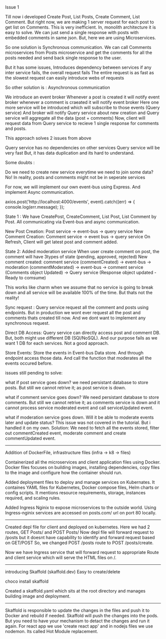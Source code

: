Issue 1

Till now  i developed Create Post, List Posts, Create Comment, List Comment.
But right now, we are making 1 server request for each post to get list on Comments.
This is very inefficient.
In, monolith architecture it is easy to solve.
We can just send a single response with posts with embedded comments in same json.
But, here we are using Microservices.

So one solution is Synchronous communication.
We can call Comments microservices from Posts microservice and get the comments for all the posts needed and send back single response to the user.

But it has some issues,
Introduces dependency between services
if any inter service fails, the overall request fails
The entire request is as fast as the slowest request
can easily introduce webs of requests


So other solution is :
Asynchronous communication 

We introduce an event broker
Whenever a post is created it will notify event broker
whenever a comment is craeated it will notify event broker
Here one more service will be introduced which will subscribe to those events (Query service)
And broker will notify Query service about new creation and
Query service will aggregate all the data (post + comments)
Now, client will request data from Query service to recieve 1 single response for comments and posts.

This approach solves 2 issues from above

Query service has no dependencies on other services
Query service will be very fast
But, it has data duplication and its hard to understand.



Some doubts :

Do we need to create new service everytime we need to join some data?
No! In reality, posts and comments might not be in seperate services



For now, we will implement our own event-bus using Express. And implement Async communication.

  axios.post('http://localhost:4000/events', event).catch((err) => {
    console.log(err.message);
  });

State 1 : We have CreatePost, CreateComment, List Post, List Comment by Post. All communicating via Event-bus and async communication.

New Post Creation: Post service -> event-bus -> query service
New Comment Creation: Comment service -> event bus -> query service
On Refresh, Client will get latest post and comment added.


State 2: Added moderation service
When user create comment on post, the comment will have 3types of state (pending, approved, rejected)
New comment created: comment service (commentCreated) -> event-bus  -> moderation (commentModerated) -> event-bus -> comment service (Comments object Updated) -> Query service (Response object updated - Ready to comsume)



This works like charm when we assume that no service is going to break down and all service will be available 100% of the time. But thats not the reality!


Sync request :  Query service request all the comment and posts using endpoints. But in production we wont ever request all the post and comments thats created till now. And we dont want to implement any synchronous request.

Direct DB Access: Query service can directly access post and comment DB. But, both might use different DB (SQl/NoSQL). And our purpose fails as we want 1 DB for each services. Not a good approach.

Store Events: Store the events in Event-bus Data store. And through endpoint access those data. And call the function that moderates all the events occured before.


issues still pending to solve:

what if post service goes down?
we need persistant database to store posts. But still we cannot retrive it; as post service is down.

what if comment service goes down?
We need persistant database to store comments. But still we cannot retrive it; as comments service is down and it cannot process service moderated event and call serviceUpdated event.

what if moderation service goes down. Will it be able to moderate events later and update status?
This issue was not covered in the tutorial. But i handled it on my own.
Solution:  We need to fetch all the events stored, filter out commentCreated event, moderate comment and create commentUpdated event.


----------------------------------------------------------------------------------------------------------------------


Addition of DockerFile, infrastructure files (infra -> k8 -> files)

Containerized all the microservices and client application files using Docker.
Docker files focuses on building images, installing dependencies, copy files to the image and configure how the container should run.

Added deployment files to deploy and manage services on Kubernates. 
It containes YAML files for Kubernetes, Docker compose files, Helm charts or config scripts. It mentions resource requirements, storage, instances required, and scaling rules.

Added Ingress Nginix to expose microservices to the outside world. Using Ingress-nginix services are accessed on posts.com/ url on port 80 locally.


--------------------------------------------------------------

Created depl file for client and deployed on kubernetes. 
Here we had 2 routes, GET Posts/ and POST Posts/
Now depl file will forward request to /posts but it doesnt have capability to identify and forward request based on GET/POST
So, we changed POST /posts route to POST /posts/create.

Now we have Ingress service that will forward request to appropriate Route and client service which will serve the HTML files on /.


-----------------------------------------------------------------

introducing Skaffold (skaffold.dev)
Easy to create/delete 

choco install skaffold

Created a skaffold.yaml which sits at the root directory and manages building image and deployment.

-------------------------------------------------------------

Skaffold is responsible to update the changes in the files and push it to Docker and rebuild if needed. Skaffold will push the changes into the pods. But you need to have your mechanism to detact the changes and run it again.
For react app we use 'create react app' and in nodejs files we use nodemon. Its called Hot Module replacement.

